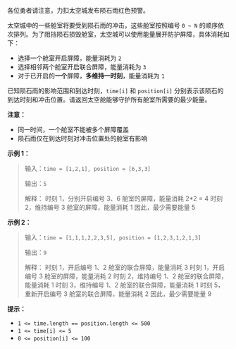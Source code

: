 各位勇者请注意，力扣太空城发布陨石雨红色预警。

太空城中的一些舱室将要受到陨石雨的冲击，这些舱室按照编号 `0 ~ N` 的顺序依次排列。为了阻挡陨石损毁舱室，太空城可以使用能量展开防护屏障，具体消耗如下：

- 选择一个舱室开启屏障，能量消耗为 `2` 
- 选择相邻两个舱室开启联合屏障，能量消耗为 `3`
- 对于已开启的**一个**屏障，**多维持一时刻**，能量消耗为 `1`

已知陨石雨的影响范围和到达时刻，`time[i]` 和 `position[i]` 分别表示该陨石的到达时刻和冲击位置。请返回太空舱能够守护所有舱室所需要的最少能量。

**注意：** 
- 同一时间，一个舱室不能被多个屏障覆盖
- 陨石雨仅在到达时刻对冲击位置处的舱室有影响


**示例 1：**
>输入：`time = [1,2,1], position = [6,3,3]`
>
>输出：`5`
>
>解释：
> 时刻 1，分别开启编号 3、6 舱室的屏障，能量消耗 2*2 = 4
> 时刻 2，维持编号 3 舱室的屏障，能量消耗 1
> 因此，最少需要能量 5

**示例 2：**
>输入：`time = [1,1,1,2,2,3,5], position = [1,2,3,1,2,1,3]`
>
>输出：`9`
>
>解释：
> 时刻 1，开启编号 1、2 舱室的联合屏障，能量消耗 3
> 时刻 1，开启编号 3 舱室的屏障，能量消耗 2
> 时刻 2，维持编号 1、2 舱室的联合屏障，能量消耗 1
> 时刻 3，维持编号 1、2 舱室的联合屏障，能量消耗 1
> 时刻 5，重新开启编号 3 舱室的联合屏障，能量消耗 2
> 因此，最少需要能量 9

**提示：**
+ `1 <= time.length == position.length <= 500`
+ `1 <= time[i] <= 5`
+ `0 <= position[i] <= 100`
